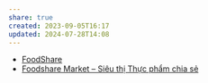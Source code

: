 ```yaml
---
share: true
created: 2023-09-05T16:17
updated: 2024-07-28T14:08
---
```

- [FoodShare](https://foodshare.id.vn/foods/tat-ca-thuc-pham)
- [Foodshare Market – Siêu thị Thực phẩm chia sẻ](https://www.foodsharemarket.com/)